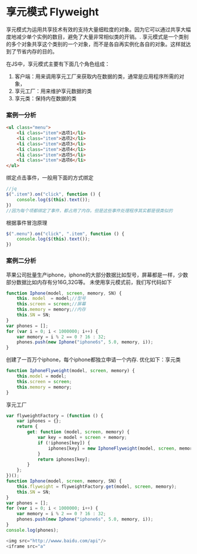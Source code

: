 享元模式 Flyweight
===
享元模式为运用共享技术有效的支持大量细粒度的对象。因为它可以通过共享大幅度地减少单个实例的数目，避免了大量非常相似类的开销。.
享元模式是一个类别的多个对象共享这个类别的一个对象，而不是各自再实例化各自的对象。这样就达到了节省内存的目的。

在JS中，享元模式主要有下面几个角色组成：

1. 客户端：用来调用享元工厂来获取内在数据的类，通常是应用程序所需的对象，
1. 享元工厂：用来维护享元数据的类
1. 享元类：保持内在数据的类
### 案例一分析
````html
<ul class="menu">
    <li class="item">选项1</li>
    <li class="item">选项2</li>
    <li class="item">选项3</li>
    <li class="item">选项4</li>
    <li class="item">选项5</li>
    <li class="item">选项6</li>
</ul>
````
绑定点击事件，一般用下面的方式绑定
````js
//jq
$(".item").on("click", function () {
    console.log($(this).text());
})
//因为每个项都绑定了事件，都占用了内存。但是这些事件处理程序其实都是很类似的
````
根据事件冒泡原理
````js
$(".menu").on("click", ".item", function () {
    console.log($(this).text());
})
````
### 案例二分析
苹果公司批量生产iphone，iphone的大部分数据比如型号，屏幕都是一样，少数部分数据比如内存有分16G,32G等。
未使用享元模式前，我们写代码如下
````js
function Iphone(model, screen, memory, SN) {
    this. model  = model;//型号
    this.screen = screen;//屏幕
    this.memory = memory;//内存
    this.SN = SN;
}
var phones = [];
for (var i = 0; i < 1000000; i++) {
    var memory = i % 2 == 0 ? 16 : 32;
    phones.push(new Iphone("iphone6s", 5.0, memory, i));
}
````
创建了一百万个iphone，每个iphone都独立申请一个内存.
优化如下：享元类
````js
function IphoneFlyweight(model, screen, memory) {
    this.model = model;
    this.screen = screen;
    this.memory = memory;
}
````
享元工厂
````js
var flyweightFactory = (function () {
    var iphones = {};
    return {
        get: function (model, screen, memory) {
            var key = model + screen + memory;
            if (!iphones[key]) {
                iphones[key] = new IphoneFlyweight(model, screen, memory);
            }
            return iphones[key];
        }
    };
})();
function Iphone(model, screen, memory, SN) {
    this.flyweight = flyweightFactory.get(model, screen, memory);
    this.SN = SN;
}
var phones = [];
for (var i = 0; i < 1000000; i++) {
    var memory = i % 2 == 0 ? 16 : 32;
    phones.push(new Iphone("iphone6s", 5.0, memory, i));
}
console.log(phones);
````

````js
<img src="http://wwww.baidu.com/api"/>
<iframe src="a"
````